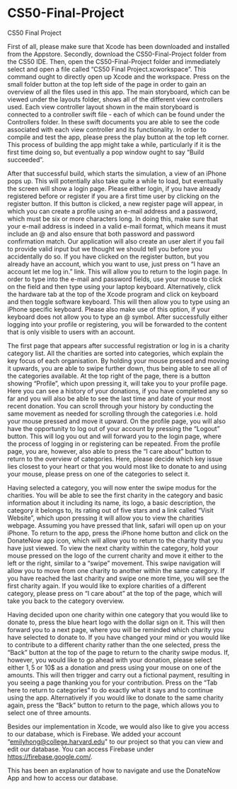 # CS50-Final-Project
CS50 Final Project

First of all, please make sure that Xcode has been downloaded and installed from the Appstore. Secondly, download the CS50-Final-Project folder from the CS50 IDE. Then, open the CS50-Final-Project folder and immediately select and open a file called “CS50 Final Project.xcworkspace”. This command ought to directly open up Xcode and the workspace. Press on the small folder button at the top left side of the page in order to gain an overview of all the files used in this app. The main storyboard, which can be viewed under the layouts folder, shows all of the different view controllers used. Each view controller layout shown in the main storyboard is connected to a controller swift file - each of which can be found under the Controllers folder. In these swift documents you are able to see the code associated with each view controller and its functionality. In order to compile and test the app, please press the play button at the top left corner. This process of building the app might take a while, particularly if it is the first time doing so, but eventually a pop window ought to say “Build succeeded”. 

After that successful build, which starts the simulation, a view of an iPhone pops up. This will potentially also take quite a while to load, but eventually the screen will show a login page. Please either login, if you have already registered before or register if you are a first time user by clicking on the register button. If this button is clicked, a new register page will appear, in which you can create a profile using an e-mail address and a password, which must be six or more characters long. In doing this, make sure that your e-mail address is indeed in a valid e-mail format, which means it must include an @ and also ensure that both password and password confirmation match. Our application will also create an user alert if you fail to provide valid input but we thought we should tell you before you accidentally do so. If you have clicked on the register button, but you already have an account, which you want to use, just press on “I have an account let me log in.” link. This will allow you to return to the login page. In order to type into the e-mail and password fields, use your mouse to click on the field and then type using your laptop keyboard. Alternatively, click the hardware tab at the top of the Xcode program and click on keyboard and then toggle software keyboard. This will then allow you to type using an iPhone specific keyboard. Please also make use of this option, if your keyboard does not allow you to type an @ symbol. After successfully either logging into your profile or registering, you will be forwarded to the content that is only visible to users with an account.

The first page that appears after successful registration or log in is a charity category list. All the charities are sorted into categories, which explain the key focus of each organisation. By holding your mouse pressed and moving it upwards, you are able to swipe further down, thus being able to see all of the categories available. At the top right of the page, there is a button showing “Profile”, which upon pressing it, will take you to your profile page. Here you can see a history of your donations, if you have completed any so far and you will also be able to see the last time and date of your most recent donation. You can scroll through your history by conducting the same movement as needed for scrolling through the categories i.e. hold your mouse pressed and move it upward. On the profile page, you will also have the opportunity to log out of your account by pressing the “Logout” button. This will log you out and will forward you to the login page, where the process of logging in or registering can be repeated. From the profile page, you are, however, also able to press the “I care about” button to return to the overview of categories. Here, please decide which key issue lies closest to your heart or that you would most like to donate to and using your mouse, please press on one of the categories to select it. 

Having selected a category, you will now enter the swipe modus for the charities. You will be able to see the first charity in the category and basic information about it including its name, its logo, a basic description, the category it belongs to, its rating out of five stars and a link called “Visit Website”, which upon pressing it will allow you to view the charities webpage. Assuming you have pressed that link, safari will open up on your iPhone. To return to the app, press the iPhone home button and click on the DonateNow app icon, which will allow you to return to the charity that you have just viewed. To view the next charity within the category, hold your mouse pressed on the logo of the current charity and move it either to the left or the right, similar to a “swipe” movement. This swipe navigation will allow you to move from one charity to another within the same category. If you have reached the last charity and swipe one more time, you will see the first charity again. If you would like to explore charities of a different category, please press on “I care about” at the top of the page, which will take you back to the category overview. 

Having decided upon one charity within one category that you would like to donate to, press the blue heart logo with the dollar sign on it. This will then forward you to a next page, where you will be reminded which charity you have selected to donate to. If you have changed your mind or you would like to contribute to a different charity rather than the one selected, press the “Back” button at the top of the page to return to the charity swipe modus. If, however, you would like to go ahead with your donation, please select either 1$, 5$ or 10$ as a donation and press using your mouse on one of the amounts. This will then trigger and carry out a fictional payment, resulting in you seeing a page thanking you for your contribution. Press on the “Tab here to return to categories” to do exactly what it says and to continue using the app. Alternatively if you would like to donate to the same charity again, press the “Back” button to return to the page, which allows you to select one of three amounts.

Besides our implementation in Xcode, we would also like to give you access to our database, which is Firebase. We added your account “emilyhong@college.harvard.edu" to our project so that you can view and edit our database. You can access Firebase under https://firebase.google.com/. 

This has been an explanation of how to navigate and use the DonateNow App and how to access our database.
